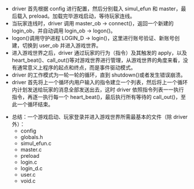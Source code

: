 - driver 首先根据 config 进行配置，然后分别载入 simul_efun 和 master，最后载入 preload。加载完毕游戏启动，等待玩家连线。
- 当玩家连线时，driver 调用 master_ob -> connect()，返回一个新建的 login_ob，并自动调用 login_ob -> logon()。
- logon()调用守护进程 LOGIN_D -> login()，这里进行账号验证、新账号创建，切换到 user_ob 并进入游戏世界。
- 进入游戏世界之后，driver 通过玩家的行为（指令）及其触发的 apply，以及 heart_beat()、call_out()等对游戏世界进行管理，从游戏世界的角度来看，没有通常意义上程序的起点和终点，而是事件驱动模式。
- driver 的工作模式为一轮一轮的循环，直到 shutdown()或者发生错误崩溃。
- driver 首先将上一个循环内用户输入的指令建立一个列表，然后将上一个循环内计划发送给玩家的消息全部发送出去，这时 driver 依照指令列表一一执行指令，再逐一执行每一个 heart_beat()，最后执行所有等待的 call_out()，至此一个循环结束。

* 总结：一个游戏启动、玩家登录并进入游戏世界所需最基本的文件（除 driver 外）：
  - config
  - globals.h
  - simul_efun.c
  - master.c
  * preload
  - login.c
  - login_d.c
  - user.c
  - void.c
